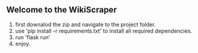 Welcome to the WikiScraper
--------------------------
1. first downalod the zip and navigate to the project folder.
2. use 'pip install -r requirements.txt' to install all required dependencies.
3. run 'flask run'
4. enjoy.
